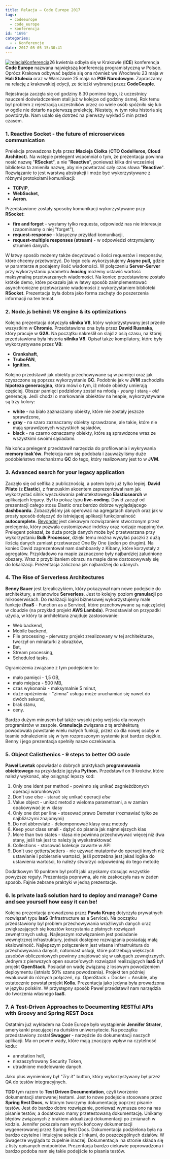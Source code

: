 ```yaml
---
title: Relacja – Code Europe 2017
tags:
  - codeeurope
  - code_europe
  - konferencja
id: '1696'
categories:
  - - Konferencje
date: 2017-05-05 15:30:41
---
```


[](http://codecouple.pl/wp-content/uploads/2016/12/CodeEurope2016Relacja.png)[![relacjaKonferencja](http://codecouple.pl/wp-content/uploads/2017/04/relacjaKonferencja.png)](http://codecouple.pl/wp-content/uploads/2017/04/relacjaKonferencja.png)26 kwietnia odbyła się w Krakowie (**ICE**) konferencja **Code Europe** nazwana największą konferencją programistyczną w Polsce. Oprócz Krakowa odbywać będzie się ona również we Wrocławiu 23 maja w **Hali Stulecia** oraz w Warszawie 25 maja na **PGE Narodowym**. Zapraszamy na relację z krakowskiej edycji, ze ścieżki wybranej przez **CodeCouple**.
<!-- more -->
Rejestracja zaczęła się od godziny 8.30 pomimo tego, iż uczestnicy nauczeni doświadczeniem stali już w kolejce od godziny ósmej. Rok temu był problem z rejestracją uczestników przez co wiele osób spóźniło się lub w ogóle nie dotarło na pierwszą prelekcję. Niestety, w tym roku historia się powtórzyła. Nam udało się dotrzeć na pierwszy wykład 5 min przed czasem.

### 1\. Reactive Socket - the future of microservices communication

Prelekcja prowadzona była przez **Macieja Ciołka** (**CTO CodeHeros, Cloud Architect**). Na wstępie prelegent wspomniał o tym, że prezentacja powinna nosić nazwę "**RSocket**", a nie "**Reactive**", ponieważ kilka dni wcześniej biblioteka ta zmieniła nazwę, aby nie powtarzać cały czas słowa "**Reactive**". Rozwiązanie to jest warstwą abstrakcji i może być wykorzystywane z różnymi protokołami komunikacji:

*   **TCP/IP**,
*   **WebSocket**,
*   **Aeron**.

Przedstawione zostały sposoby komunikacji wykorzystywane przy **RSocket**:

*   **fire and forget** - wysłamy tylko requesta, odpowiedź nas nie interesuje (zapominamy o niej "forget"),
*   **request-response** - klasyczny przykład komunikacji,
*   **request-multiple responses (stream)** - w odpowiedzi otrzymujemy strumień danych.

W łatwy sposób możemy także decydować o ilości requestów i responsów, które chcemy przetworzyć. Do tego celu wykorzystujemy **Async pull,** gdzie w paramterze **_n_** podajemy ilość wiadomości. W połączeniu **Server-Server** przy wykorzystaniu parametru _**leasing**_ możemy ustawić wartość maksymalną przetwarzanych wiadomości. Na koniec przedstawione zostało krótkie demo, które pokazało jak w łatwy sposób zaimplementować asynchroniczne przetwarzanie wiadomości z wykorzystaniem biblioteki **RSocket**. Prezentacja była dobra jako forma zachęty do poszerzenia informacji na ten temat.

### 2\. Node.js behind: V8 engine & its optimizations

Kolejna prezentacja dotyczyła **slinika V8**, który wykorzystywany jest przede wszystkim w **Chromie**. Przedstawiona ona była przez **Dawid Rusnaka**, który pracuje w **G2A**. Na początku nakreślił on slajd z osią czasu, na której przedstawiona była historia **silnika V8**. Opisał także kompilatory, które były wykorzystywane przez **V8**:

*   **Crankshaft**,
*   **TruboFAN**,
*   **Ignition**.

Kolejno przedstawił jak obiekty przechowywane są w pamięci oraz jak czyszczone są poprzez wykorzystanie **GC**. Podobnie jak w **JVM** zachodziła **hipoteza generacyjna**, która mówi o tym, iż młode obiekty umierają częściej. Obszar pamięci podzielony został na młodą - _young_ i starą - _old_ generację. Jeśli chodzi o markowanie obiektów na heapie, wykorzystywane są trzy kolory:

*   **white** - na biało zaznaczamy obiekty, które nie zostały jeszcze sprawdzone,
*   **gray** - na szaro zaznaczamy obiekty sprawdzone, ale takie, które nie mają sprawdzonych wszystkich sąsiadów,
*   **black** - na czarno oznaczamy obiekty, które są sprawdzone wraz ze wszystkimi swoimi sąsiadami.

Na końcu prelegent przedstawił narzędzia do profilowania i wykrywania **memory leak'ów**. Prelekcja nam się podobała i zauważyliśmy duże podobieństwo mechanizmu **GC** do tego, który realizowany jest to w **JVM**.

### 3\. Advanced search for your legacy application

Zaczęło się od selfika z publicznością, a potem było już tylko lepiej. **David Pilato** (z **Elastic**), z francuskim akcentem zaprezentował nam jak wykorzystać silnik wyszukiwania pełnotekstowego **Elasticsearch** w aplikacjach legacy. Był to pokaz typu **live-coding.** David zaczął od prezentacji całego stosu Elastic oraz bardzo dobrze wyglądającego **dashboardu**. Zobaczyliśmy jak operować na agregatach danych oraz jak w prosty sposób dołączyć do istniejącej aplikacji funkcjonalność **autocomplete.** [Beyonder](https://github.com/dadoonet/elasticsearch-beyonder) jest ciekawym rozwiązaniem stworzonym przez prelegenta, który pozwala customizować indeksy oraz rodzaje mapping'ów. Prelegent pokazał, że duża porcja danych może być przetwarzana przy wykorzystaniu **Bulk Processor**, dzięki temu można wysyłać paczki z dużą ilością danych zamiast przetwarzać One By One (jeden po drugim). Na koniec David zaprezentował nam dashboardy z Kibany, które korzystały z agregatów. Przykładowo na mapie zaznaczone były najbardziej zaludnione obszary. Wraz z przybliżaniem obrazu na mapie dane dostosowywały się do lokalizacji. Prezentacja zaliczona jak najbardziej do udanych.

### 4\. The Rise of Serverless Architectures

**Benny Bauer** jest Izrealiczykiem, który pokazywał nam nowe podejście do architektury, a mianowice **Serverless**. Jest to kolejny poziom **granulacji** po mikroserwisach. Do realizacji logiki biznesowej wykorzystujemy małe funkcje (**FaaS** - Function as a Service), które przechowywane są najczęściej w cloudzie (na przykład projekt **AWS Lambda**). Przedstawiał on przypadki użycia, w który ta architektura znajduje zastosowanie:

*   Web backend,
*   Mobile backend,
*   File processing - pierwszy projekt zrealizowany w tej architekturze, tworzył on miniaturki z obrazków,
*   Bat,
*   Stream processing,
*   Scheduled tasks.

Ograniczenia związane z tym podejściem to:

*   mało pamięci - 1,5 GB,
*   mało miejsca - 500 MB,
*   czas wykonania - maksymalnie 5 minut,
*   duże opóźnienia - "zimna" usługa może uruchamiać się nawet do dwóch sekund,
*   brak stanu,
*   ceny.

Bardzo dużym minusem był także wysoki próg wejścia dla nowych programistów w zespole. **Granulacja** związana z tą architekturą powodowała powstanie wielu małych funkcji, przez co dla nowej osoby w teamie odnalezienie się w tym rozproszonym systemie jest bardzo ciężkie. Benny i jego prezentacja spełniły nasze oczekiwania.

### 5\. Object Calisthenics - 9 steps to better OO code

**Paweł Lewtak** opowiadał o dobrych praktykach **programowania obiektowego** na przykładzie języka **Python.** Przedstawił on 9 kroków, które należy wykonać, aby osiągnąć lepszy kod: 

1.  Only one ident per method - powinno się unikać zagnieżdżonych operacji warunkowych
2.  Don't use else - starać się unikać operacji _else_
3.  Value object - unikać metod z wieloma parametrami, a w zamian opakowywać je w klasy
4.  Only one dot per line - stosować prawo Demeter (rozmawiać tylko ze najbliższymi znajomymi)
5.  Do not abbreviate - dekomponować klasy oraz metody
6.  Keep your class small - dążyć do pisania jak najmniejszych klas
7.  More than two states - klasa nie powinna przechowywać więcej niż dwa stany, jeśli tak jest to należy ją wyekstraktować
8.  Collections - stosować kolekcje zawarte w API
9.  Don't use getters/setters - nie używać mutatorów do operacji innych niż ustawianie i pobieranie wartości, jeśli potrzebna jest jakaś logika do ustawienia wartości, to należy stworzyć odpowiednią do tego metodę

Dodatkowym 10 punktem był profit jaki uzyskamy stosując wszystkie powyższe reguły. Prezentacja poprawna, ale nie zaskoczyła nas w żaden sposób. Fajnie zebrane praktyki w jedną prezentacje.

### 6\. Is private IaaS solution hard to deploy and manage? Come and see yourself how easy it can be!

Kolejna prezentacja prowadzona przez **Pawła Krupę** dotyczyła prywatnych rozwiązań typu **IaaS** (Infrastructure as a Service). Na początku przedstawiony był problem przechowywania wrażliwych danych oraz zwiększających się kosztów korzystania z płatnych rozwiązań zewnętrznych usług. Najlepszym rozwiązaniem jest posiadanie wewnętrznej infrastruktury, jednak dostępne rozwiązania posiadają małą skalowalność. Najlepszym połączeniem jest własna infrastruktura do przechowywania danych, natomiast usługi, które potrzebują większych zasobów obliczeniowych powinny znajdować się w usługach zewnętrznych. Jednym z pierwszych open source'owych rozwiązań realizujących **IaaS** był projekt **OpenStack**. Posiadał on wadę związaną z losowym powodzeniem deploymentu (istniało 50% szans powodzenia). Projekt ten później ewaluował do różnych połączeń, np. OpenStack + Docker + Ansible, aby ostatecznie powstał projekt **Kolla.** Prezentacja jako jedyna była prowadzona w języku polskim. W przystępny sposób Paweł przedstawił nam narzędzia do tworzenia własnego **IaaS**.

### 7\. A Test-Driven Approaches to Documenting RESTful APIs with Groovy and Spring REST Docs

Ostatnim już wykładem na Code Europe było wystąpienie **Jennifer Strater**, amerykanki pracującej na duńskim uniwersytecie. Na początku przedstawiony został **Swagger** \- narzędzie do dokumentacji naszych aplikacji. Ma on pewne wady, które mają znaczący wpływ na czytelność kodu:

*   annotation hell,
*   niezaszyfrowany Security Token,
*   utrudnione modelowanie danych.

Jako plus wymieniony był _"Try it"_ button, który wykorzystywany był przez QA do testów integracyjnych.

**TDD** tym razem to **Test Driven Documentation**, czyli tworzenie dokumentacji sterowanej testami. Jest to nowe podejście stosowane przez **Spring Rest Docs**, w którym tworzymy dokumentację poprzez pisanie testów. Jest do bardzo dobre rozwiązanie, ponieważ wymusza ono na nas pisanie testów, a dodatkowo mamy przetestowaną dokumentację. Unikamy błędów związanych z brakiem aktualizacji dokumentacji po zmianach w kodzie. Jennifer pokazała nam wynik końcowy dokumentacji wygenerowanej przez Spring Rest Docs. Dokumentacja podzielona była na bardzo czytelne i intuicyjne sekcje z linkami, do poszczególnych działów. W Swagerze wygląda to zupełnie inaczej. Dokumentacja  na stronie składa się z listy opisanych endpointów. Prezentacja bardzo ciekawie poprowadzona i bardzo podoba nam się takie podejście to pisania testów.